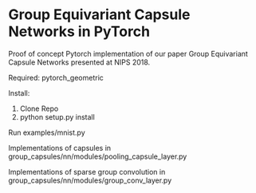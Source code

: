 # Group Equivariant Capsule Networks in PyTorch
Proof of concept Pytorch implementation of our paper Group Equivariant Capsule Networks presented at NIPS 2018.


Required:
pytorch_geometric

Install:
1) Clone Repo
2) python setup.py install

Run examples/mnist.py

Implementations of capsules in group_capsules/nn/modules/pooling_capsule_layer.py

Implementations of sparse group convolution in group_capsules/nn/modules/group_conv_layer.py
